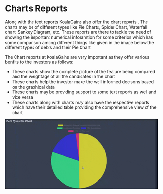 # Charts Reports

Along with the text reports KoalaGains also offer the chart reports . The charts may be of different types like Pie Charts, Spider Chart, Waterfall chart, Sankey Diagram, etc. These reports are there to tackle the need of showing the important numerical inforamtion for some criterion which has some comparison among different things like given in the image below the different types of debts and their Pie Chart

The Chart reports at KoalaGains are very important as they offer various benfits to the investors as follows:

- These charts show the complete picture of the feature being compared and the weightage of all the candidates in the chart
- These charts help the investor make the well informed decisons based on the graphical data
- These charts may be providing support to some text reports as well and vice versa
- These charts along with charts may also have the respective reports which have their detailed table providing the comprehensive view of the chart

![Pie Chart Report](./images/criteira_and_report/chart-report.gif)
